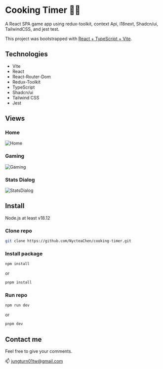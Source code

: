 # Cooking Timer 🧑‍🍳

A React SPA game app using redux-toolkit, context Api, i18next, Shadcn/ui, TailwindCSS, and jest test.

This project was bootstrapped with [React + TypeScript + Vite](https://vitejs.dev/guide/).

## Technologies

- Vite
- React
- React-Router-Dom
- Redux-Toolkit
- TypeScript
- Shadcn/ui
- Tailwind CSS
- Jest

## Views

### Home
![Home](https://i.imgur.com/JcRPCwf.png)

### Gaming
![Gaming](https://i.imgur.com/0lFjfAt.png)

### Stats Dialog
![StatsDialog](https://i.imgur.com/tG5jmcM.png)

## Install

Node.js at least v18.12

### Clone repo

```bash
git clone https://github.com/NycteaChen/cooking-timer.git
```

### Install package

```bash
npm install
```
or

```bash
pnpm install
```

### Run repo

```bash
npm run dev
```
or

```bash
pnpm dev
```

## Contact me
Feel free to give your comments.

📫 jungturn01tw@gmail.com


